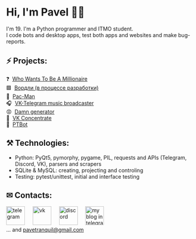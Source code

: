 # Hi, I'm Pavel 👋🏼
I'm 19. I'm a Python programmer and ITMO student. <br>
I code bots and desktop apps, test both apps and websites and make bug-reports.

## ⚡ Projects:

❓&#160; [Who Wants To Be A Millionaire](https://github.com/PaveTranquil/WWTBAM) <br>
🟩&#160; [Вордли (в процессе разработки)](https://github.com/PaveTranquil/Wordle) <br>
👻&#160; [Pac-Man](https://github.com/Marklzzz/Pac-man) <br>
🎧&#160; [VK-Telegram music broadcaster](https://github.com/PaveTranquil/vk-tg-music-broadcaster) <br>
😡&#160; [Damn generator](https://github.com/PaveTranquil/damn-generator) <br>
👀&#160; [VK Concentrate](https://github.com/PaveTranquil/VK-Concentrate) <br>
🤖&#160; [PTBot](https://github.com/PaveTranquil/ptbot)

## ⚒ Technologies:
- Python: PyQt5, pymorphy, pygame, PIL, requests and APIs (Telegram, Discord, VK), parsers and scrapers
- SQLite & MySQL: creating, projecting and controling
- Testing: pytest/unittest, initial and interface testing

## ✉ Contacts:
[<img src='https://upload.wikimedia.org/wikipedia/commons/thumb/8/83/Telegram_2019_Logo.svg/768px-Telegram_2019_Logo.svg.png' alt='telegram' height='50'>](https://t.me/pavetranquil)
&#4448; [<img src='https://user-images.githubusercontent.com/22418658/169043582-878f7c04-1398-4296-9cef-85eb90f77f8f.png' alt='vk' height='50'>](https://vk.me/pavetranquil)
&#4448; [<img src='https://user-images.githubusercontent.com/22418658/130826704-ea944633-642f-46cc-9236-ffda0ec0ce41.png' alt='discord' height='50'>](https://discord.com/users/550713735686127626)
&#4448; [<img src='https://user-images.githubusercontent.com/22418658/179496632-46fb749c-ef3b-48e4-99a8-a24dfbb9a36f.png' alt='my blog in telegram' height='50'>](https://t.me/pavetranquils) <br>
... and pavetranquil@gmail.com

